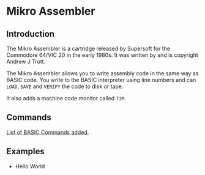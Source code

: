 # Mikro Assembler

## Introduction

The Mikro Assembler is a cartridge released by Supersoft for the Commodore 64/VIC 20 in the early 1980s. It was written by and is copyright Andrew J Trott.

The Mikro Assembler allows you to write assembly code in the same way as BASIC code. You write to the BASIC interpreter using line numbers and can `LOAD`, `SAVE` and `VERIFY` the code to disk or tape.

It also adds a machine code monitor called `TIM`.


## Commands

[List of BASIC Commands added.](Basic%20Commands.md)


## Examples

* Hello World
